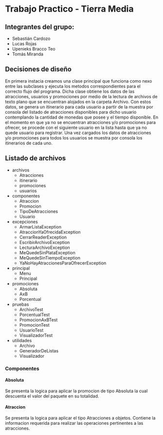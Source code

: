 # Trabajo Practico - Tierra Media

## Integrantes del grupo:

- Sebastián Cardozo
- Lucas Rojas
- Upenieks Bracco Teo
- Tomás Miranda

## Decisiones de diseño

En primera instacia creamos una clase principal que funciona como nexo entre las subclases y ejecuta los metodos correspondientes para el correcto flujo del programa. 
Dicha clase obtiene los datos de las atracciones, usuarios y promociones por medio de la lectura de archivos de texto plano que se encuentran alojados en la carpeta Archivo.
Con estos datos, se genera un itinerario para cada usuario a partir de la muestra por consola del listado de atracciones disponibles para dicho usuario contemplando la cantidad de monedas que posee y el tiempo disponible. En el momento en que ya no se encuentran atracciones y/o promociones para ofrecer, se procede con el siguiente usuario en la lista hasta que ya no quede usuario para registrar.
Una vez cargados los datos de atracciones y/o promociones para todos los usuarios se muestra por consola los itinerarios de cada uno.

## Listado de archivos

- archivos
  - Atracciones
  - itinerario
  - promociones
  - usuarios
- componentes
  - Atraccion
  - Promocion
  - TipoDeAtracciones
  - Usuario
- excepciones
  - ArmarListaException
  - AtraccionYaOfrecidaException
  - CerrarReaderException
  - EscribirArchivoException
  - LecturaArchivoException
  - MeQuedeSinPlataException
  - MeQuedeSinTiempoException
  - YaNoHayAtraccionesParaOfrecerException
- principal
  - Menu
  - Principal
- promociones
  - Absoluta
  - AxB
  - Porcentual
- pruebas
  - ArchivoTest
  - PorcentualTest
  - PromocionAxBTest
  - PromocionTest
  - UsuarioTest
  - VisualizadorTest
- utilidades
  - Archivo
  - GeneradorDeListas
  - Visualizador

### Componentes
#### Absoluta

Se presenta la logica para aplicar la promocion de tipo Absoluta la cual descuenta el valor del paquete en su totalidad.

#### Atraccion

Se presenta la logica para aplicar el tipo Atracciones a objetos. Contiene la informacion requerida para realizar las operaciones pertinentes a las atracciones.


